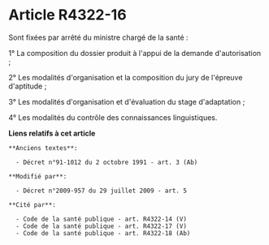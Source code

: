 # Article R4322-16

Sont fixées par arrêté du ministre chargé de la santé :

1° La composition du dossier produit à l'appui de la demande d'autorisation ;

2° Les modalités d'organisation et la composition du jury de l'épreuve d'aptitude ;

3° Les modalités d'organisation et d'évaluation du stage d'adaptation ;

4° Les modalités du contrôle des connaissances linguistiques.

**Liens relatifs à cet article**

	**Anciens textes**:

	  - Décret n°91-1012 du 2 octobre 1991 - art. 3 (Ab)

	**Modifié par**:

	  - Décret n°2009-957 du 29 juillet 2009 - art. 5

	**Cité par**:

	  - Code de la santé publique - art. R4322-14 (V)
	  - Code de la santé publique - art. R4322-17 (V)
	  - Code de la santé publique - art. R4322-18 (Ab)
